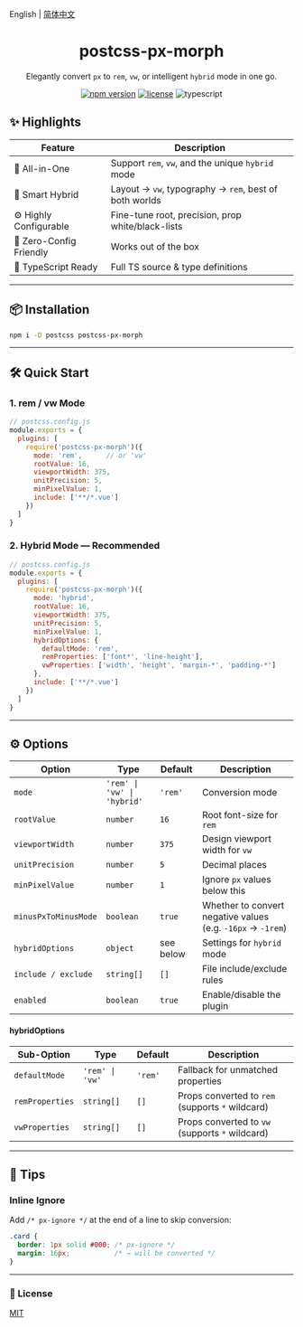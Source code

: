 English | [简体中文](./README.md)

<div align="center">

  <h1>postcss-px-morph</h1>
  <p>Elegantly convert <code>px</code> to <code>rem</code>, <code>vw</code>, or intelligent <code>hybrid</code> mode in one go.</p>

  [![npm version](https://img.shields.io/npm/v/postcss-px-morph.svg?style=flat-square)](https://npmjs.com/package/postcss-px-morph)
  [![license](https://img.shields.io/npm/l/postcss-px-morph.svg?style=flat-square)](./LICENSE)
  ![typescript](https://img.shields.io/badge/TypeScript-Ready-3178c6?style=flat-square)

</div>


## ✨ Highlights

| Feature | Description |
| --- | --- |
| 🧩 All-in-One | Support `rem`, `vw`, and the unique `hybrid` mode |
| 🧠 Smart Hybrid | Layout → `vw`, typography → `rem`, best of both worlds |
| ⚙️ Highly Configurable | Fine-tune root, precision, prop white/black-lists |
| 🚀 Zero-Config Friendly | Works out of the box |
| 🔷 TypeScript Ready | Full TS source & type definitions |

---

## 📦 Installation

```bash
npm i -D postcss postcss-px-morph
```

---

## 🛠️ Quick Start

### 1. rem / vw Mode

```js
// postcss.config.js
module.exports = {
  plugins: [
    require('postcss-px-morph')({
      mode: 'rem',      // or 'vw'
      rootValue: 16,
      viewportWidth: 375,
      unitPrecision: 5,
      minPixelValue: 1,
      include: ['**/*.vue']
    })
  ]
}
```

### 2. Hybrid Mode — **Recommended**

```js
// postcss.config.js
module.exports = {
  plugins: [
    require('postcss-px-morph')({
      mode: 'hybrid',
      rootValue: 16,
      viewportWidth: 375,
      unitPrecision: 5,
      minPixelValue: 1,
      hybridOptions: {
        defaultMode: 'rem',
        remProperties: ['font*', 'line-height'],
        vwProperties: ['width', 'height', 'margin-*', 'padding-*']
      },
      include: ['**/*.vue']
    })
  ]
}
```

---

## ⚙️ Options

| Option | Type | Default | Description |
| --- | --- | --- | --- |
| `mode` | `'rem' \| 'vw' \| 'hybrid'` | `'rem'` | Conversion mode |
| `rootValue` | `number` | `16` | Root font-size for `rem` |
| `viewportWidth` | `number` | `375` | Design viewport width for `vw` |
| `unitPrecision` | `number` | `5` | Decimal places |
| `minPixelValue` | `number` | `1` | Ignore `px` values below this |
| `minusPxToMinusMode` | `boolean` | `true` | Whether to convert negative values (e.g. `-16px` → `-1rem`) |
| `hybridOptions` | `object` | see below | Settings for `hybrid` mode |
| `include / exclude` | `string[]` | `[]` | File include/exclude rules |
| `enabled` | `boolean` | `true` | Enable/disable the plugin |

#### hybridOptions

| Sub-Option | Type | Default | Description |
| --- | --- | --- | --- |
| `defaultMode` | `'rem' \| 'vw'` | `'rem'` | Fallback for unmatched properties |
| `remProperties` | `string[]` | `[]` | Props converted to `rem` (supports `*` wildcard) |
| `vwProperties` | `string[]` | `[]` | Props converted to `vw` (supports `*` wildcard) |

---

## 📝 Tips

### Inline Ignore

Add `/* px-ignore */` at the end of a line to skip conversion:

```css
.card {
  border: 1px solid #000; /* px-ignore */
  margin: 16px;           /* → will be converted */
}
```

---

### 📄 License

[MIT](./LICENSE)